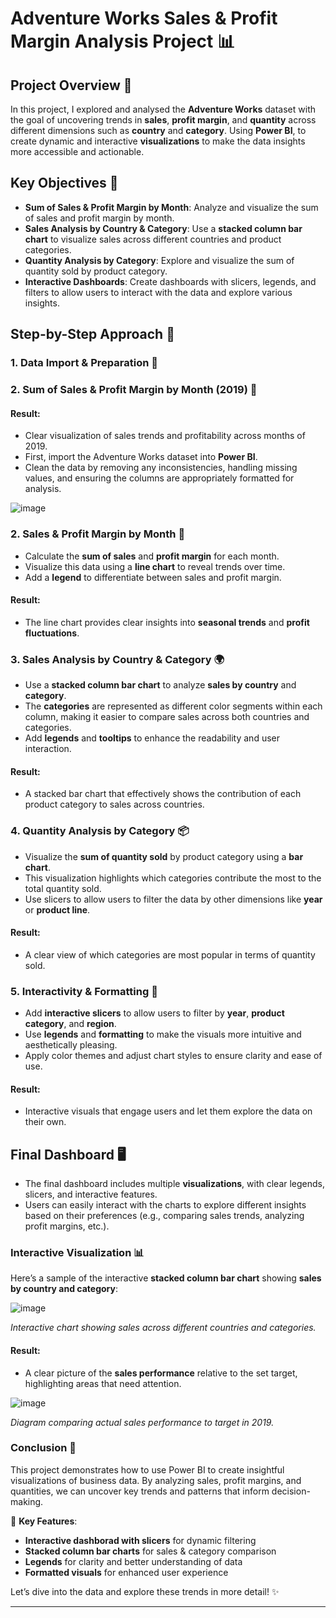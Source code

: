 # Adventure Works Sales & Profit Margin Analysis Project 📊

## Project Overview 🎯

In this project, I explored and analysed the **Adventure Works** dataset with the goal of uncovering trends in **sales**, **profit margin**, and **quantity** across different dimensions such as **country** and **category**. Using **Power BI**, to create dynamic and interactive **visualizations** to make the data insights more accessible and actionable.

## Key Objectives 🎯

- **Sum of Sales & Profit Margin by Month**: Analyze and visualize the sum of sales and profit margin by month.
- **Sales Analysis by Country & Category**: Use a **stacked column bar chart** to visualize sales across different countries and product categories.
- **Quantity Analysis by Category**: Explore and visualize the sum of quantity sold by product category.
- **Interactive Dashboards**: Create dashboards with slicers, legends, and filters to allow users to interact with the data and explore various insights.

## Step-by-Step Approach 📝

### 1. **Data Import & Preparation** 🧹

### 2. **Sum of Sales & Profit Margin by Month (2019)** 📅

#### Result:

- Clear visualization of sales trends and profitability across months of 2019.
- First, import the Adventure Works dataset into **Power BI**.
- Clean the data by removing any inconsistencies, handling missing values, and ensuring the columns are appropriately formatted for analysis.
  
![image](https://github.com/user-attachments/assets/84ec6a4f-b622-47a8-94ba-5555a45e1a8e)

### 2. **Sales & Profit Margin by Month** 📅
- Calculate the **sum of sales** and **profit margin** for each month.
- Visualize this data using a **line chart** to reveal trends over time.
- Add a **legend** to differentiate between sales and profit margin.

#### Result:

- The line chart provides clear insights into **seasonal trends** and **profit fluctuations**.

### 3. **Sales Analysis by Country & Category** 🌍

- Use a **stacked column bar chart** to analyze **sales by country** and **category**.
- The **categories** are represented as different color segments within each column, making it easier to compare sales across both countries and categories.
- Add **legends** and **tooltips** to enhance the readability and user interaction.

#### Result:

- A stacked bar chart that effectively shows the contribution of each product category to sales across countries.

### 4. **Quantity Analysis by Category** 📦

- Visualize the **sum of quantity sold** by product category using a **bar chart**.
- This visualization highlights which categories contribute the most to the total quantity sold.
- Use slicers to allow users to filter the data by other dimensions like **year** or **product line**.

#### Result:

- A clear view of which categories are most popular in terms of quantity sold.

### 5. **Interactivity & Formatting** 🎨

- Add **interactive slicers** to allow users to filter by **year**, **product category**, and **region**.
- Use **legends** and **formatting** to make the visuals more intuitive and aesthetically pleasing.
- Apply color themes and adjust chart styles to ensure clarity and ease of use.

#### Result:

- Interactive visuals that engage users and let them explore the data on their own.

## Final Dashboard 🖥️

- The final dashboard includes multiple **visualizations**, with clear legends, slicers, and interactive features.
- Users can easily interact with the charts to explore different insights based on their preferences (e.g., comparing sales trends, analyzing profit margins, etc.).

### Interactive Visualization 📊

Here’s a sample of the interactive **stacked column bar chart** showing **sales by country and category**:

![image](https://github.com/user-attachments/assets/f5ec7d45-5414-4d86-8cae-d3d1d1e31e05)

*Interactive chart showing sales across different countries and categories.*

#### Result:

- A clear picture of the **sales performance** relative to the set target, highlighting areas that need attention.

![image](https://github.com/user-attachments/assets/32b1bb93-a844-46c1-b924-c691e9946f19)

*Diagram comparing actual sales performance to target in 2019.*

### Conclusion 🔑

This project demonstrates how to use Power BI to create insightful visualizations of business data. By analyzing sales, profit margins, and quantities, we can uncover key trends and patterns that inform decision-making.

📌 **Key Features**:
- **Interactive dashborad with slicers** for dynamic filtering
- **Stacked column bar charts** for sales & category comparison
- **Legends** for clarity and better understanding of data
- **Formatted visuals** for enhanced user experience

Let’s dive into the data and explore these trends in more detail! ✨

---
